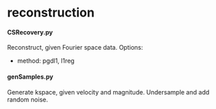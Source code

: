 # reconstruction

#### CSRecovery.py
Reconstruct, given Fourier space data.
Options: 
* method: pgdl1, l1reg

#### genSamples.py
Generate kspace, given velocity and magnitude. Undersample and add random noise.
